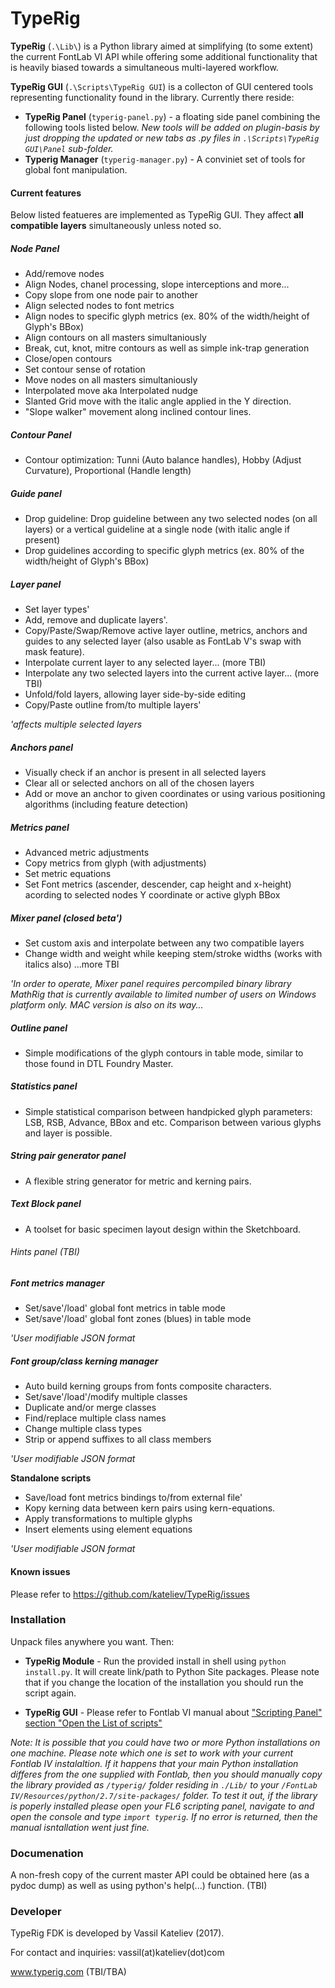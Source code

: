 # TypeRig
**TypeRig** (`.\Lib\`) is a Python library aimed at simplifying (to some extent) the current FontLab VI API while offering some additional functionality that is heavily biased towards a simultaneous multi-layered workflow.

**TypeRig GUI** (`.\Scripts\TypeRig GUI`) is a collecton of GUI centered tools representing functionality found in the library. Currently there reside:
- **TypeRig Panel** (`typerig-panel.py`) - a floating side panel combining the following tools listed below. 
*New tools will be added on plugin-basis by just dropping the updated or new tabs as .py files in `.\Scripts\TypeRig GUI\Panel` sub-folder.*
- **Typerig Manager** (`typerig-manager.py`) - A conviniet set of tools for global font manipulation.

#### Current features
Below listed featueres are implemented as TypeRig GUI. They affect **all compatible layers** simultaneously unless noted so.

##### Node Panel
- Add/remove nodes
- Align Nodes, chanel processing, slope interceptions and more... 
- Copy slope from one node pair to another
- Align selected nodes to font metrics
- Align nodes to specific glyph metrics (ex. 80% of the width/height of Glyph's BBox)
- Align contours on all masters simultaniously 
- Break, cut, knot, mitre contours as well as simple ink-trap generation
- Close/open contours
- Set contour sense of rotation
- Move nodes on all masters simultaniously 
- Interpolated move aka Interpolated nudge
- Slanted Grid move with the italic angle applied in the Y direction.
- "Slope walker" movement along inclined contour lines.

##### Contour Panel
- Contour optimization: Tunni (Auto balance handles), Hobby (Adjust Curvature), Proportional (Handle length)

##### Guide panel
- Drop guideline: Drop guideline between any two selected nodes (on all layers) or a vertical guideline at a single node (with italic angle if present)
- Drop guidelines according to specific glyph metrics (ex. 80% of the width/height of Glyph's BBox)

##### Layer panel
- Set layer types'
- Add, remove and duplicate layers'.
- Copy/Paste/Swap/Remove active layer outline, metrics, anchors and guides to any selected layer (also usable as FontLab V's swap with mask feature).
- Interpolate current layer to any selected layer... (more TBI)
- Interpolate any two selected layers into the current active layer... (more TBI)
- Unfold/fold layers, allowing layer side-by-side editing
- Copy/Paste outline from/to multiple layers'

*'affects multiple selected layers*

##### Anchors panel
- Visually check if an anchor is present in all selected layers
- Clear all or selected anchors on all of the chosen layers
- Add or move an anchor to given coordinates or using various positioning algorithms (including feature detection)

##### Metrics panel
- Advanced metric adjustments
- Copy metrics from glyph (with adjustments)
- Set metric equations
- Set Font metrics (ascender, descender, cap height and x-height) acording to selected nodes Y coordinate or active glyph BBox

##### Mixer panel (closed beta')
- Set custom axis and interpolate between any two compatible layers
- Change width and weight while keeping stem/stroke widths (works with italics also)
...more TBI

*'In order to operate, Mixer panel requires percompiled binary library MathRig that is currently available to limited number of users on Windows platform only. MAC version is also on its way...*

##### Outline panel
- Simple modifications of the glyph contours in table mode, similar to those found in DTL Foundry Master.

##### Statistics panel
- Simple statistical comparison between handpicked glyph parameters: LSB, RSB, Advance, BBox and etc. Comparison between various glyphs and layer is possible.

##### String pair generator panel
- A flexible string generator for metric and kerning pairs.

##### Text Block panel
- A toolset for basic specimen layout design within the Sketchboard.

###### *Hints panel (TBI)*

##### Font metrics manager
- Set/save'/load' global font metrics in table mode
- Set/save'/load' global font zones (blues) in table mode

*'User modifiable JSON format*

##### Font group/class kerning manager
- Auto build kerning groups from fonts composite characters.
- Set/save'/load'/modify multiple classes
- Duplicate and/or merge classes
- Find/replace multiple class names
- Change multiple class types
- Strip or append suffixes to all class members

*'User modifiable JSON format*

**Standalone scripts**
- Save/load font metrics bindings to/from external file'
- Kopy kerning data between kern pairs using kern-equations.
- Apply transformations to multiple glyphs
- Insert elements using element equations

*'User modifiable JSON format*

#### Known issues
Please refer to https://github.com/kateliev/TypeRig/issues

### Installation
Unpack files anywhere you want. Then:
- **TypeRig Module** - Run the provided install in shell using `python install.py`. It will create link/path to Python Site packages. Please note that if you change the location of the installation you should run the script again.

- **TypeRig GUI** - Please refer to Fontlab VI manual about ["Scripting Panel" section "Open the List of scripts"](http://help.fontlab.com/fontlab-vi/Scripting-panel/#open-the-list-of-scripts)

*Note: It is possible that you could have two or more Python installations on one machine. Please note which one is set to work with your current Fontlab IV instalaltion. If it happens that your main Python installation differes from the one supplied with Fontlab, then you should manually copy the library provided as `/typerig/` folder residing in `./Lib/` to your `/FontLab IV/Resources/python/2.7/site-packages/` folder. To test it out, if the library is poperly installed please open your FL6 scripting panel, navigate to and open the console and type `import typerig`. If no error is returned, then the manual isntallation went just fine.*

### Documenation
A non-fresh copy of the current master API could be obtained here (as a pydoc dump) as well as using python's help(...) function. (TBI)

### Developer
TypeRig FDK is developed by Vassil Kateliev (2017).

For contact and inquiries: vassil(at)kateliev(dot)com

www.typerig.com (TBI/TBA)
